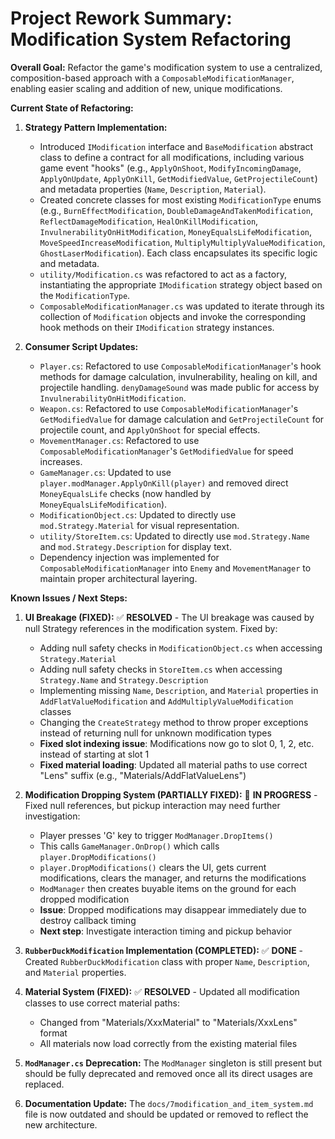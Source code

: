 # Project Rework Summary: Modification System Refactoring

**Overall Goal:** Refactor the game's modification system to use a centralized, composition-based approach with a `ComposableModificationManager`, enabling easier scaling and addition of new, unique modifications.

**Current State of Refactoring:**

1.  **Strategy Pattern Implementation:**
    *   Introduced `IModification` interface and `BaseModification` abstract class to define a contract for all modifications, including various game event "hooks" (e.g., `ApplyOnShoot`, `ModifyIncomingDamage`, `ApplyOnUpdate`, `ApplyOnKill`, `GetModifiedValue`, `GetProjectileCount`) and metadata properties (`Name`, `Description`, `Material`).
    *   Created concrete classes for most existing `ModificationType` enums (e.g., `BurnEffectModification`, `DoubleDamageAndTakenModification`, `ReflectDamageModification`, `HealOnKillModification`, `InvulnerabilityOnHitModification`, `MoneyEqualsLifeModification`, `MoveSpeedIncreaseModification`, `MultiplyMultiplyValueModification`, `GhostLaserModification`). Each class encapsulates its specific logic and metadata.
    *   `utility/Modification.cs` was refactored to act as a factory, instantiating the appropriate `IModification` strategy object based on the `ModificationType`.
    *   `ComposableModificationManager.cs` was updated to iterate through its collection of `Modification` objects and invoke the corresponding hook methods on their `IModification` strategy instances.

2.  **Consumer Script Updates:**
    *   `Player.cs`: Refactored to use `ComposableModificationManager`'s hook methods for damage calculation, invulnerability, healing on kill, and projectile handling. `denyDamageSound` was made public for access by `InvulnerabilityOnHitModification`.
    *   `Weapon.cs`: Refactored to use `ComposableModificationManager`'s `GetModifiedValue` for damage calculation and `GetProjectileCount` for projectile count, and `ApplyOnShoot` for special effects.
    *   `MovementManager.cs`: Refactored to use `ComposableModificationManager`'s `GetModifiedValue` for speed increases.
    *   `GameManager.cs`: Updated to use `player.modManager.ApplyOnKill(player)` and removed direct `MoneyEqualsLife` checks (now handled by `MoneyEqualsLifeModification`).
    *   `ModificationObject.cs`: Updated to directly use `mod.Strategy.Material` for visual representation.
    *   `utility/StoreItem.cs`: Updated to directly use `mod.Strategy.Name` and `mod.Strategy.Description` for display text.
    *   Dependency injection was implemented for `ComposableModificationManager` into `Enemy` and `MovementManager` to maintain proper architectural layering.

**Known Issues / Next Steps:**

1.  **UI Breakage (FIXED):** ✅ **RESOLVED** - The UI breakage was caused by null Strategy references in the modification system. Fixed by:
    * Adding null safety checks in `ModificationObject.cs` when accessing `Strategy.Material`
    * Adding null safety checks in `StoreItem.cs` when accessing `Strategy.Name` and `Strategy.Description`
    * Implementing missing `Name`, `Description`, and `Material` properties in `AddFlatValueModification` and `AddMultiplyValueModification` classes
    * Changing the `CreateStrategy` method to throw proper exceptions instead of returning null for unknown modification types
    * **Fixed slot indexing issue**: Modifications now go to slot 0, 1, 2, etc. instead of starting at slot 1
    * **Fixed material loading**: Updated all material paths to use correct "Lens" suffix (e.g., "Materials/AddFlatValueLens")

2.  **Modification Dropping System (PARTIALLY FIXED):** 🔄 **IN PROGRESS** - Fixed null references, but pickup interaction may need further investigation:
    * Player presses 'G' key to trigger `ModManager.DropItems()`
    * This calls `GameManager.OnDrop()` which calls `player.DropModifications()`
    * `player.DropModifications()` clears the UI, gets current modifications, clears the manager, and returns the modifications
    * `ModManager` then creates buyable items on the ground for each dropped modification
    * **Issue**: Dropped modifications may disappear immediately due to destroy callback timing
    * **Next step**: Investigate interaction timing and pickup behavior

3.  **`RubberDuckModification` Implementation (COMPLETED):** ✅ **DONE** - Created `RubberDuckModification` class with proper `Name`, `Description`, and `Material` properties.

4.  **Material System (FIXED):** ✅ **RESOLVED** - Updated all modification classes to use correct material paths:
    * Changed from "Materials/XxxMaterial" to "Materials/XxxLens" format
    * All materials now load correctly from the existing material files

5.  **`ModManager.cs` Deprecation:** The `ModManager` singleton is still present but should be fully deprecated and removed once all its direct usages are replaced.

6.  **Documentation Update:** The `docs/7modification_and_item_system.md` file is now outdated and should be updated or removed to reflect the new architecture.
